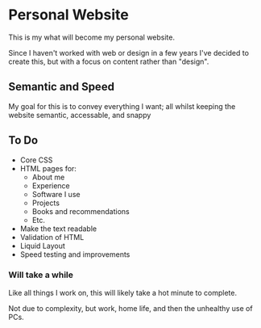 # Personal Website

This is my what will become my personal website.

Since I haven't worked with web or design in a few years I've decided
to create this, but with a focus on content rather than "design".

## Semantic and Speed

My goal for this is to convey everything I want; all whilst keeping
the website semantic, accessable, and snappy

## To Do

- Core CSS
- HTML pages for:
	- About me
	- Experience
	- Software I use
	- Projects
	- Books and recommendations
	- Etc.
- Make the text readable
- Validation of HTML
- Liquid Layout
- Speed testing and improvements

### Will take a while

Like all things I work on, this will likely take a hot minute to complete.

Not due to complexity, but work, home life, and then the  unhealthy use of PCs.
